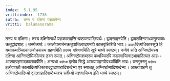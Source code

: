 ```yaml
---
index:  5.1.95
vrittiindex:  1736
sutra:  तस्य च दक्षिणा यज्ञाख्येभ्यः
vritti:  balamanorama 
---
```


तस्य च दक्षिणा। तस्य दक्षिणेत्यर्थे यज्ञकालवृत्तिभ्यष्ठञ्स्यादित्यर्थः। द्वादसाहस्येति। द्वादशदिनसाध्यसुत्याकः क्रतुर्द्वादशाहः। तस्येत्यर्थः। कालोपसर्जनक्रतुवाचित्वादयमपि कालवृत्तिरिति भावः। `काला`दित्यधिकारसूत्रे हि यथाकथञ्चित्कालबोधकस्य ग्रहणमिति `तदस्य परिमाण`मिति सूत्रे भाष्ये स्पष्टम्। नन्वेवं सति अग्निष्टोमस्य दक्षिणा आग्निष्टोमिकीत्यत्र ठञ्न स्यात्। अग्निष्टोमशब्दस्य कथञ्चिदपि कालवाचित्वाऽभावादित्यत आह-- आक्याग्रहणादकालादपीति। अन्यथा `यज्ञेभ्य` इत्येव सिद्धे आख्याग्रहणवैयर्थ्यादिति भावः। वस्तुतस्तु `यज्ञेभ्य` इत्येवाक्तौ कालादित्यधिकाराद्द्वादशाहादिशब्देभ्य एव स्यान्नतु अग्निष्टोमादिशब्देभ्यः। आख्याग्रहणे तु अग्निष्टोमादिभ्यो द्वादशाहादिशब्देभ्यश्च सर्वेभ्यो यज्ञवाचिभ्य इति भाष्ये स्पष्टम्। 

